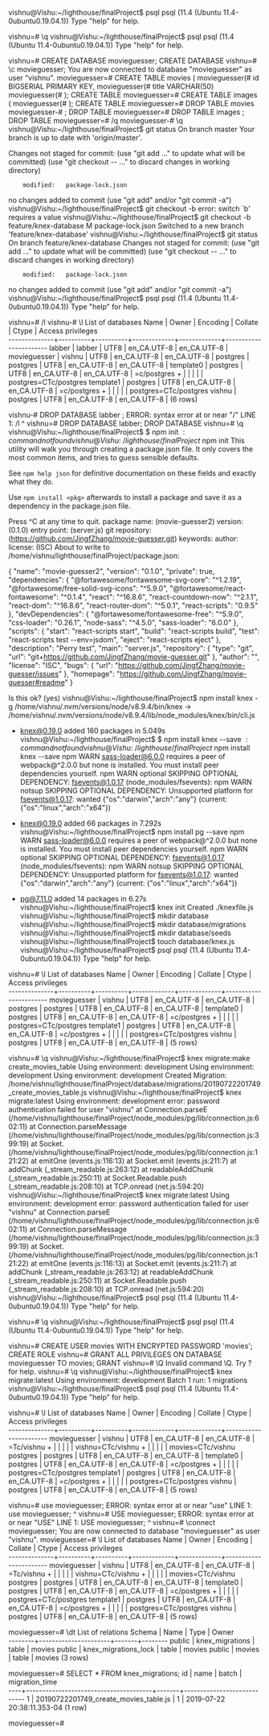 vishnu@Vishu:~/lighthouse/finalProject$ psql
psql (11.4 (Ubuntu 11.4-0ubuntu0.19.04.1))
Type "help" for help.

vishnu=# \q
vishnu@Vishu:~/lighthouse/finalProject$ psql
psql (11.4 (Ubuntu 11.4-0ubuntu0.19.04.1))
Type "help" for help.

vishnu=# CREATE DATABASE movieguesser;
CREATE DATABASE
vishnu=# \c movieguesser;
You are now connected to database "movieguesser" as user "vishnu".
movieguesser=# CREATE TABLE movies (
movieguesser(# id BIGSERIAL PRIMARY KEY,
movieguesser(# title VARCHAR(50)
movieguesser(# );
CREATE TABLE
movieguesser=# CREATE TABLE images (
movieguesser(# );
CREATE TABLE
movieguesser=# DROP TABLE movies
movieguesser-# ;
DROP TABLE
movieguesser=# DROP TABLE images
;
DROP TABLE
movieguesser=# /q
movieguesser-# \q
vishnu@Vishu:~/lighthouse/finalProject$ git status
On branch master
Your branch is up to date with 'origin/master'.

Changes not staged for commit:
  (use "git add <file>..." to update what will be committed)
  (use "git checkout -- <file>..." to discard changes in working directory)

        modified:   package-lock.json

no changes added to commit (use "git add" and/or "git commit -a")
vishnu@Vishu:~/lighthouse/finalProject$ git checkout -b
error: switch `b' requires a value
vishnu@Vishu:~/lighthouse/finalProject$ git checkout -b feature/knex-database
M       package-lock.json
Switched to a new branch 'feature/knex-database'
vishnu@Vishu:~/lighthouse/finalProject$ git status
On branch feature/knex-database
Changes not staged for commit:
  (use "git add <file>..." to update what will be committed)
  (use "git checkout -- <file>..." to discard changes in working directory)

        modified:   package-lock.json

no changes added to commit (use "git add" and/or "git commit -a")
vishnu@Vishu:~/lighthouse/finalProject$ psql
psql (11.4 (Ubuntu 11.4-0ubuntu0.19.04.1))
Type "help" for help.

vishnu=# /l
vishnu-# \l
                                   List of databases
     Name     |  Owner   | Encoding |   Collate   |    Ctype    |   Access privileges   
--------------+----------+----------+-------------+-------------+-----------------------
 labber       | labber   | UTF8     | en_CA.UTF-8 | en_CA.UTF-8 | 
 movieguesser | vishnu   | UTF8     | en_CA.UTF-8 | en_CA.UTF-8 | 
 postgres     | postgres | UTF8     | en_CA.UTF-8 | en_CA.UTF-8 | 
 template0    | postgres | UTF8     | en_CA.UTF-8 | en_CA.UTF-8 | =c/postgres          +
              |          |          |             |             | postgres=CTc/postgres
 template1    | postgres | UTF8     | en_CA.UTF-8 | en_CA.UTF-8 | =c/postgres          +
              |          |          |             |             | postgres=CTc/postgres
 vishnu       | postgres | UTF8     | en_CA.UTF-8 | en_CA.UTF-8 | 
(6 rows)

vishnu-# DROP DATABASE labber
;
ERROR:  syntax error at or near "/"
LINE 1: /l
        ^
vishnu=# DROP DATABASE labber;
DROP DATABASE
vishnu=# \q
vishnu@Vishu:~/lighthouse/finalProject$ $ npm init
$: command not found
vishnu@Vishu:~/lighthouse/finalProject$ npm init
This utility will walk you through creating a package.json file.
It only covers the most common items, and tries to guess sensible defaults.

See `npm help json` for definitive documentation on these fields
and exactly what they do.

Use `npm install <pkg>` afterwards to install a package and
save it as a dependency in the package.json file.

Press ^C at any time to quit.
package name: (movie-guesser2) 
version: (0.1.0) 
entry point: (server.js) 
git repository: (https://github.com/JingfZhang/movie-guesser.git) 
keywords: 
author: 
license: (ISC) 
About to write to /home/vishnu/lighthouse/finalProject/package.json:

{
  "name": "movie-guesser2",
  "version": "0.1.0",
  "private": true,
  "dependencies": {
    "@fortawesome/fontawesome-svg-core": "^1.2.19",
    "@fortawesome/free-solid-svg-icons": "^5.9.0",
    "@fortawesome/react-fontawesome": "^0.1.4",
    "react": "^16.8.6",
    "react-countdown-now": "^2.1.1",
    "react-dom": "^16.8.6",
    "react-router-dom": "^5.0.1",
    "react-scripts": "0.9.5"
  },
  "devDependencies": {
    "@fortawesome/fontawesome-free": "^5.9.0",
    "css-loader": "0.26.1",
    "node-sass": "^4.5.0",
    "sass-loader": "6.0.0"
  },
  "scripts": {
    "start": "react-scripts start",
    "build": "react-scripts build",
    "test": "react-scripts test --env=jsdom",
    "eject": "react-scripts eject"
  },
  "description": "Perry test",
  "main": "server.js",
  "repository": {
    "type": "git",
    "url": "git+https://github.com/JingfZhang/movie-guesser.git"
  },
  "author": "",
  "license": "ISC",
  "bugs": {
    "url": "https://github.com/JingfZhang/movie-guesser/issues"
  },
  "homepage": "https://github.com/JingfZhang/movie-guesser#readme"
}


Is this ok? (yes) 
vishnu@Vishu:~/lighthouse/finalProject$ npm install knex -g
/home/vishnu/.nvm/versions/node/v8.9.4/bin/knex -> /home/vishnu/.nvm/versions/node/v8.9.4/lib/node_modules/knex/bin/cli.js
+ knex@0.19.0
added 160 packages in 5.049s
vishnu@Vishu:~/lighthouse/finalProject$ $ npm install knex --save
$: command not found
vishnu@Vishu:~/lighthouse/finalProject$ npm install knex --save
npm WARN sass-loader@6.0.0 requires a peer of webpack@^2.0.0 but none is installed. You must install peer dependencies yourself.
npm WARN optional SKIPPING OPTIONAL DEPENDENCY: fsevents@1.0.17 (node_modules/fsevents):
npm WARN notsup SKIPPING OPTIONAL DEPENDENCY: Unsupported platform for fsevents@1.0.17: wanted {"os":"darwin","arch":"any"} (current: {"os":"linux","arch":"x64"})

+ knex@0.19.0
added 66 packages in 7.292s
vishnu@Vishu:~/lighthouse/finalProject$ npm install pg --save
npm WARN sass-loader@6.0.0 requires a peer of webpack@^2.0.0 but none is installed. You must install peer dependencies yourself.
npm WARN optional SKIPPING OPTIONAL DEPENDENCY: fsevents@1.0.17 (node_modules/fsevents):
npm WARN notsup SKIPPING OPTIONAL DEPENDENCY: Unsupported platform for fsevents@1.0.17: wanted {"os":"darwin","arch":"any"} (current: {"os":"linux","arch":"x64"})

+ pg@7.11.0
added 14 packages in 6.27s
vishnu@Vishu:~/lighthouse/finalProject$ knex init
Created ./knexfile.js
vishnu@Vishu:~/lighthouse/finalProject$ mkdir database
vishnu@Vishu:~/lighthouse/finalProject$ mkdir database/migrations
vishnu@Vishu:~/lighthouse/finalProject$ mkdir database/seeds
vishnu@Vishu:~/lighthouse/finalProject$ touch database/knex.js
vishnu@Vishu:~/lighthouse/finalProject$ psql
psql (11.4 (Ubuntu 11.4-0ubuntu0.19.04.1))
Type "help" for help.

vishnu=# \l
                                   List of databases
     Name     |  Owner   | Encoding |   Collate   |    Ctype    |   Access privileges   
--------------+----------+----------+-------------+-------------+-----------------------
 movieguesser | vishnu   | UTF8     | en_CA.UTF-8 | en_CA.UTF-8 | 
 postgres     | postgres | UTF8     | en_CA.UTF-8 | en_CA.UTF-8 | 
 template0    | postgres | UTF8     | en_CA.UTF-8 | en_CA.UTF-8 | =c/postgres          +
              |          |          |             |             | postgres=CTc/postgres
 template1    | postgres | UTF8     | en_CA.UTF-8 | en_CA.UTF-8 | =c/postgres          +
              |          |          |             |             | postgres=CTc/postgres
 vishnu       | postgres | UTF8     | en_CA.UTF-8 | en_CA.UTF-8 | 
(5 rows)

vishnu=# \q
vishnu@Vishu:~/lighthouse/finalProject$ knex migrate:make create_movies_table
Using environment: development
Using environment: development
Using environment: development
Created Migration: /home/vishnu/lighthouse/finalProject/database/migrations/20190722201749_create_movies_table.js
vishnu@Vishu:~/lighthouse/finalProject$ knex migrate:latest
Using environment: development
error: password authentication failed for user "vishnu"
    at Connection.parseE (/home/vishnu/lighthouse/finalProject/node_modules/pg/lib/connection.js:602:11)
    at Connection.parseMessage (/home/vishnu/lighthouse/finalProject/node_modules/pg/lib/connection.js:399:19)
    at Socket.<anonymous> (/home/vishnu/lighthouse/finalProject/node_modules/pg/lib/connection.js:121:22)
    at emitOne (events.js:116:13)
    at Socket.emit (events.js:211:7)
    at addChunk (_stream_readable.js:263:12)
    at readableAddChunk (_stream_readable.js:250:11)
    at Socket.Readable.push (_stream_readable.js:208:10)
    at TCP.onread (net.js:594:20)
vishnu@Vishu:~/lighthouse/finalProject$ knex migrate:latest
Using environment: development
error: password authentication failed for user "vishnu"
    at Connection.parseE (/home/vishnu/lighthouse/finalProject/node_modules/pg/lib/connection.js:602:11)
    at Connection.parseMessage (/home/vishnu/lighthouse/finalProject/node_modules/pg/lib/connection.js:399:19)
    at Socket.<anonymous> (/home/vishnu/lighthouse/finalProject/node_modules/pg/lib/connection.js:121:22)
    at emitOne (events.js:116:13)
    at Socket.emit (events.js:211:7)
    at addChunk (_stream_readable.js:263:12)
    at readableAddChunk (_stream_readable.js:250:11)
    at Socket.Readable.push (_stream_readable.js:208:10)
    at TCP.onread (net.js:594:20)
vishnu@Vishu:~/lighthouse/finalProject$ psql
psql (11.4 (Ubuntu 11.4-0ubuntu0.19.04.1))
Type "help" for help.

vishnu=# \q
vishnu@Vishu:~/lighthouse/finalProject$ psql
psql (11.4 (Ubuntu 11.4-0ubuntu0.19.04.1))
Type "help" for help.

vishnu=# CREATE USER movies WITH ENCRYPTED PASSWORD 'movies';
CREATE ROLE
vishnu=# GRANT ALL PRIVILEGES ON DATABASE movieguesser TO movies;
GRANT
vishnu=# \Q
Invalid command \Q. Try \? for help.
vishnu=# \q
vishnu@Vishu:~/lighthouse/finalProject$ knex migrate:latest
Using environment: development
Batch 1 run: 1 migrations
vishnu@Vishu:~/lighthouse/finalProject$ psql
psql (11.4 (Ubuntu 11.4-0ubuntu0.19.04.1))
Type "help" for help.

vishnu=# \l
                                   List of databases
     Name     |  Owner   | Encoding |   Collate   |    Ctype    |   Access privileges   
--------------+----------+----------+-------------+-------------+-----------------------
 movieguesser | vishnu   | UTF8     | en_CA.UTF-8 | en_CA.UTF-8 | =Tc/vishnu           +
              |          |          |             |             | vishnu=CTc/vishnu    +
              |          |          |             |             | movies=CTc/vishnu
 postgres     | postgres | UTF8     | en_CA.UTF-8 | en_CA.UTF-8 | 
 template0    | postgres | UTF8     | en_CA.UTF-8 | en_CA.UTF-8 | =c/postgres          +
              |          |          |             |             | postgres=CTc/postgres
 template1    | postgres | UTF8     | en_CA.UTF-8 | en_CA.UTF-8 | =c/postgres          +
              |          |          |             |             | postgres=CTc/postgres
 vishnu       | postgres | UTF8     | en_CA.UTF-8 | en_CA.UTF-8 | 
(5 rows)

vishnu=# use movieguesser;
ERROR:  syntax error at or near "use"
LINE 1: use movieguesser;
        ^
vishnu=# USE movieguesser;
ERROR:  syntax error at or near "USE"
LINE 1: USE movieguesser;
        ^
vishnu=# \connect movieguesser;
You are now connected to database "movieguesser" as user "vishnu".
movieguesser=# \l
                                   List of databases
     Name     |  Owner   | Encoding |   Collate   |    Ctype    |   Access privileges   
--------------+----------+----------+-------------+-------------+-----------------------
 movieguesser | vishnu   | UTF8     | en_CA.UTF-8 | en_CA.UTF-8 | =Tc/vishnu           +
              |          |          |             |             | vishnu=CTc/vishnu    +
              |          |          |             |             | movies=CTc/vishnu
 postgres     | postgres | UTF8     | en_CA.UTF-8 | en_CA.UTF-8 | 
 template0    | postgres | UTF8     | en_CA.UTF-8 | en_CA.UTF-8 | =c/postgres          +
              |          |          |             |             | postgres=CTc/postgres
 template1    | postgres | UTF8     | en_CA.UTF-8 | en_CA.UTF-8 | =c/postgres          +
              |          |          |             |             | postgres=CTc/postgres
 vishnu       | postgres | UTF8     | en_CA.UTF-8 | en_CA.UTF-8 | 
(5 rows)

movieguesser=# \dt
               List of relations
 Schema |         Name         | Type  | Owner  
--------+----------------------+-------+--------
 public | knex_migrations      | table | movies
 public | knex_migrations_lock | table | movies
 public | movies               | table | movies
(3 rows)

movieguesser=# SELECT * FROM knex_migrations;
 id |                 name                  | batch |       migration_time       
----+---------------------------------------+-------+----------------------------
  1 | 20190722201749_create_movies_table.js |     1 | 2019-07-22 20:38:11.353-04
(1 row)

movieguesser=# 